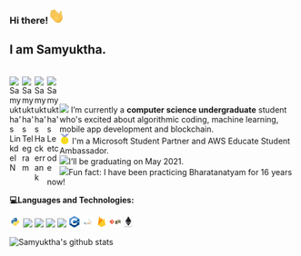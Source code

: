 ### Hi there!<img src="https://github.com/samyukthagopalsamy/samyukthagopalsamy/blob/master/Hi.gif" width="29px"> 
## I am Samyuktha.
<br/>
<a href="https://www.linkedin.com/in/samyukthagopalsamy/" target="_blank">
  <img align="left" alt="Samyuktha's LinkdeIN" width="22px" src="https://cdn.jsdelivr.net/npm/simple-icons@v3/icons/linkedin.svg" />
</a>
<a href="https://t.me/samyukthagopalsamy" target="_blank">
  <img align="left" alt="Samyuktha's Telegram" width="22px" src="https://cdn.jsdelivr.net/npm/simple-icons@v3/icons/telegram.svg" />
</a>
<a href="https://www.hackerrank.com/Samyuktha_G" target="_blank">
  <img align="left" alt="Samyuktha's Hackerrank" width="22px" src="https://cdn.jsdelivr.net/npm/simple-icons@3.1.0/icons/hackerrank.svg" />
</a>
<a href="https://leetcode.com/samyuktha_g/" target="_blank">
  <img align="left" alt="Samyuktha's Leetcode" width="22px" src="https://cdn.jsdelivr.net/npm/simple-icons@v3/icons/leetcode.svg" />
</a>
<br/><br/>

  <img src="https://media.giphy.com/media/VgCDAzcKvsR6OM0uWg/giphy.gif" width="29px"> I’m currently a <b>computer science undergraduate</b> student who's excited about algorithmic coding, machine learning, mobile app development and blockchain.<br/>
 <img src="https://github.com/samyukthagopalsamy/samyukthagopalsamy/blob/master/Medal.gif" width="18px"> I'm a Microsoft Student Partner and AWS Educate Student Ambassador.<br/>
 <img src="https://media.giphy.com/media/pzrC181f1kPXeaHV1W/giphy.gif" width="24px">I’ll be graduating on May 2021.<br/>
 <img src="https://media.giphy.com/media/eNvmqeYXm4gSHC4195/giphy.gif" width="22px">Fun fact: I have been practicing Bharatanatyam for 16 years now!<br/>


**💻Languages and Technologies:**  

<code><img height="20" src="https://raw.githubusercontent.com/github/explore/80688e429a7d4ef2fca1e82350fe8e3517d3494d/topics/python/python.png"></code>
<code><img height="20" src="https://cdn.jsdelivr.net/npm/simple-icons@3.1.0/icons/java.svg"></code>
<code><img height="20" src="https://cdn.jsdelivr.net/npm/simple-icons@3.1.0/icons/flutter.svg"></code>
<code><img height="20" src="https://cdn.jsdelivr.net/npm/simple-icons@3.1.0/icons/amazonaws.svg"></code>
<code><img height="20" src="https://cdn.jsdelivr.net/npm/simple-icons@3.1.0/icons/c.svg"></code>
<code><img height="20" src="https://raw.githubusercontent.com/github/explore/80688e429a7d4ef2fca1e82350fe8e3517d3494d/topics/cpp/cpp.png"></code>
<code><img height="20" src="https://raw.githubusercontent.com/github/explore/80688e429a7d4ef2fca1e82350fe8e3517d3494d/topics/mysql/mysql.png"></code>
<code><img height="20" src="https://raw.githubusercontent.com/github/explore/80688e429a7d4ef2fca1e82350fe8e3517d3494d/topics/firebase/firebase.png"></code>
<code><img height="20" src="https://raw.githubusercontent.com/github/explore/80688e429a7d4ef2fca1e82350fe8e3517d3494d/topics/git/git.png"></code>
<code><img height="20" src="https://raw.githubusercontent.com/github/explore/80688e429a7d4ef2fca1e82350fe8e3517d3494d/topics/ethereum/ethereum.png"></code>


![Samyuktha's github stats](https://github-readme-stats.vercel.app/api?username=samyukthagopalsamy&show_icons=true&title_color=08fdd8&icon_color=bb2acf&text_color=ffffff&bg_color=242424)



